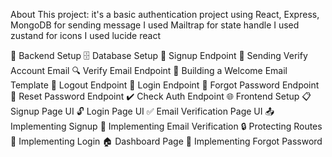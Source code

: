 About This project:
it's a basic authentication project using React, Express, MongoDB
for sending message I used Mailtrap 
for state handle I used zustand
for icons I used lucide react

🔧 Backend Setup
🗄️ Database Setup
🔐 Signup Endpoint
📧 Sending Verify Account Email
🔍 Verify Email Endpoint
📄 Building a Welcome Email Template
🚪 Logout Endpoint
🔑 Login Endpoint
🔄 Forgot Password Endpoint
🔁 Reset Password Endpoint
✔️ Check Auth Endpoint
🌐 Frontend Setup
📋 Signup Page UI
🔓 Login Page UI
✅ Email Verification Page UI
📤 Implementing Signup
📧 Implementing Email Verification
🔒 Protecting Routes
🔑 Implementing Login
🏠 Dashboard Page
🔄 Implementing Forgot Password
